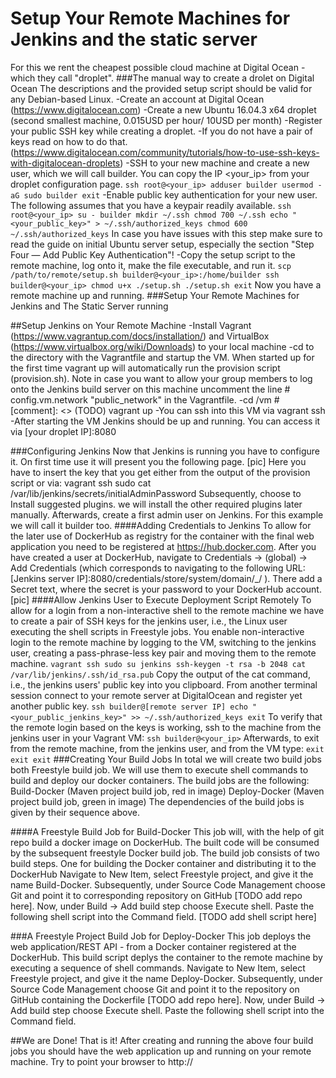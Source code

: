 Setup Your Remote Machines for Jenkins and the static server
============================================================
For this we rent the cheapest possible cloud machine at Digital Ocean -which they call "droplet". 
###The manual way to create a drolet on Digital Ocean
The descriptions and the provided setup script should be valid for any Debian-based Linux.
-Create an account at Digital Ocean (https://www.digitalocean.com)
-Create a new Ubuntu 16.04.3 x64 droplet (second smallest machine, 0.015USD per hour/ 10USD per month)
-Register your public SSH key while creating a droplet. 
-If you do not have a pair of keys read on how to do that. (https://www.digitalocean.com/community/tutorials/how-to-use-ssh-keys-with-digitalocean-droplets)
-SSH to your new machine and create a new user, which we will call builder. You can copy the IP <your_ip> from your droplet configuration page.
`ssh root@<your_ip>
adduser builder
usermod -aG sudo builder
exit`
-Enable public key authentication for your new user. The following assumes that you have a keypair readily available.
`ssh root@<your_ip>
su - builder
mkdir ~/.ssh
chmod 700 ~/.ssh
echo "<your_public_key>" > ~/.ssh/authorized_keys
chmod 600 ~/.ssh/authorized_keys`
In case you have issues with this step make sure to read the guide on initial Ubuntu server setup, especially the section "Step Four — Add Public Key Authentication"!
-Copy the setup script to the remote machine, log onto it, make the file executable, and run it.
`scp /path/to/remote/setup.sh builder@<your_ip>:/home/builder
ssh builder@<your_ip>
chmod u+x ./setup.sh
./setup.sh
exit`
Now you have a remote machine up and running.
###Setup Your Remote Machines for Jenkins and The Static Server running  


##Setup Jenkins on Your Remote Machine
-Install Vagrant (https://www.vagrantup.com/docs/installation/) and VirtualBox (https://www.virtualbox.org/wiki/Downloads) to your local machine
-cd to the directory with the Vagrantfile and startup the VM. When started up for the first time vagrant up will automatically run the provision script (provision.sh). Note in case you want to allow your group members to log onto the Jenkins build server on this machine uncomment the line # config.vm.network "public_network" in the Vagrantfile.
-cd /vm #[comment]: <> (TODO)
vagrant up
-You can ssh into this VM via vagrant ssh
-After starting the VM Jenkins should be up and running. You can access it via [your droplet IP]:8080

###Configuring Jenkins
Now that Jenkins is running you have to configure it. On first time use it will present you the following page.
[pic]
Here you have to insert the key that you get either from the output of the provision script or via:
vagrant ssh
sudo cat /var/lib/jenkins/secrets/initialAdminPassword
Subsequently, choose to Install suggested plugins. we will install the other required plugins later manually.
Afterwards, create a first admin user on Jenkins. For this example we will call it builder too.
####Adding Credentials to Jenkins
To allow for the later use of DockerHub as registry for the container with the final web application you need to be registered at https://hub.docker.com.
After you have created a user at DockerHub, navigate to Credentials -> (global) -> Add Credentials (which corresponds to navigating to the following URL: [Jenkins server IP]:8080/credentials/store/system/domain/_/ ).
There add a Secret text, where the secret is your password to your DockerHub account.
[pic]
####Allow Jenkins User to Execute Deployment Script Remotely
To allow for a login from a non-interactive shell to the remote machine we have to create a pair of SSH keys for the jenkins user, i.e., the Linux user executing the shell scripts in Freestyle jobs.
You enable non-interactive login to the remote machine by logging to the VM, switching to the jenkins user, creating a pass-phrase-less key pair and moving them to the remote machine.
`vagrant ssh
sudo su jenkins
ssh-keygen -t rsa -b 2048
cat /var/lib/jenkins/.ssh/id_rsa.pub`
Copy the output of the cat command, i.e., the jenkins users' public key into you clipboard. From another terminal session connect to your remote server at DigitalOcean and register yet another public key.
`ssh builder@[remote server IP]
echo "<your_public_jenkins_key>" >> ~/.ssh/authorized_keys
exit`
To verify that the remote login based on the keys is working, ssh to the machine from the jenkins user in your Vagrant VM:
`ssh builder@<your_ip>`
Afterwards, to exit from the remote machine, from the jenkins user, and from the VM type:
`exit
exit
exit`
###Creating Your Build Jobs
In total we will create two build jobs both Freestyle build job. 
We will use them to execute shell commands to build and deploy our docker containers.
The build jobs are the following:
Build-Docker (Maven project build job, red in image)
Deploy-Docker (Maven project build job, green in image)
The dependencies of the build jobs is given by their sequence above.

####A Freestyle Build Job for Build-Docker
This job will, with the help of git repo build a docker image on DockerHub. 
The built code will be consumed by the subsequent freestyle Docker build job.
The build job consists of two build steps. One for building the Docker container and distributing it to the DockerHub
Navigate to New Item, select Freestyle project, and give it the name Build-Docker. Subsequently, under Source Code Management choose Git and point it to corresponding repository on GitHub [TODO add repo here].
Now, under Build -> Add build step choose Execute shell. Paste the following shell script into the Command field.
[TODO add shell script here]

###A Freestyle Project Build Job for Deploy-Docker
This job deploys the web application/REST API - from a Docker container registered at the DockerHub. 
This build script deplys the container to the remote machine by executing a sequence of shell commands.
Navigate to New Item, select Freestyle project, and give it the name Deploy-Docker. 
Subsequently, under Source Code Management choose Git and point it to the repository on GitHub containing the Dockerfile [TODO add repo here].
Now, under Build -> Add build step choose Execute shell. Paste the following shell script into the Command field.



##We are Done!
That is it! After creating and running the above four build jobs you should have the web application up and running on your remote machine. Try to point your browser to http://



